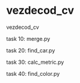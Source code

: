 # vezdecod_cv
vezdecod_cv

task 10: 
merge.py

task 20:
find_car.py

task 30:
calc_metric.py

task 40:
find_color.py
